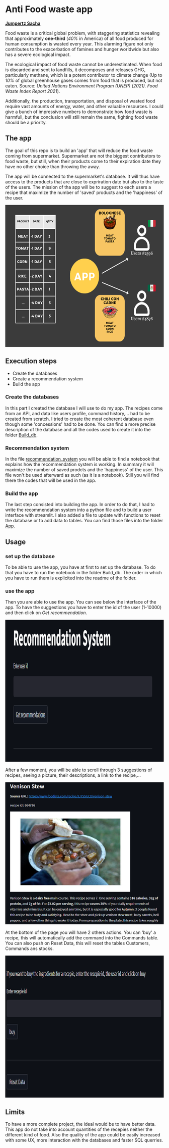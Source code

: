 # Anti Food waste app
[__Jumpertz Sacha__](https://www.linkedin.com/in/jumpertz-sacha)

Food waste is a critical global problem, with staggering statistics revealing that approximately __one-third__ (_40%_ in America) of all food produced for human consumption is wasted every year. This alarming figure not only contributes to the exacerbation of famines and hunger worldwide but also has a severe ecological impact.

The ecological impact of food waste cannot be underestimated. When food is discarded and sent to landfills, it decomposes and releases GHG, particularly methane, which is a potent contributor to climate change (Up to _10%_ of global greenhouse gases comes from food that is produced, but not eaten. Source: _United Nations Environment Program (UNEP) (2021). Food Waste Index Report 2021_). 

Additionally, the production, transportation, and disposal of wasted food require vast amounts of energy, water, and other valuable resources. I could give a bunch of impressive numbers to demonstrate how food waste is harmfull, but the conclusion will still remain the same, fighting food waste should be a priority.

## The app
The goal of this repo is to build an 'app' that will reduce the food waste coming from supermarket. Supermarket are not the biggest contributors to food waste, but still, when their products come to their expiration date they have no other choice than throwing the away. 

The app will be connected to the supermarket's database. It will thus have access to the products that are close to expriration date but also to the taste of the users. The mission of tha app will be to suggest to each users a recipe that maximize the number of 'saved' products and the 'happiness' of the user.

<div style="text-align: center;">
  <img src="Images/App_schema.png" alt="app schema" width="600" height="450">
</div>

## Execution steps

* Create the databases 
* Create a recommendation system 
* Build the app 

### Create the databases
In this part I created the database I will use to do my app. The recipes come from an API, and data like users profile, command history,... had to be created from scratch. I tried to create the most coherent database even though some 'concessions' had to be done. You can find a more precise description of the database and all the codes used to create it into the folder [Build_db](./Build_db).

### Recommendation system
In the file [recommendation_system](recommendation_system.ipynb) you will be able to find a notebook that explains how the recommendation system is working. In summary it will maximize the number of saved prodcts and the 'happiness' of the user. This file won't be used afterward as such (as it is a notebook). Still you will find there the codes that will be used in the app.

### Build the app
The last step consisted into building the app. In order to do that, I had to write the recommendation system into a python file and to build a user interface with streamlit. I also added a file to update with functions to reset the database or to add data to tables. You can find those files into the folder [App](./App).

## Usage
### set up the database
To be able to use the app, you have at first to set up the database. To do that you have to run the notebook in the folder Build_db. The order in which you have to run them is explicited into the readme of the folder.

### use the app
Then you are able to use the app. You can see below the interface of the app. To have the suggestions you have to enter the id of the user (1-10000) and then click on _Get recommendation_.

<div style="text-align: center;">
  <img src="Images/App_1.png" alt="app 1" width="600" height="450">
</div>

After a few moment, you will be able to scroll through 3 suggestions of recipes, seeing a picture, their descriptions, a link to the recipe,...

<div style="text-align: center;">
  <img src="Images/App_2.png" alt="app 2" width="600" height="450">
</div>

At the bottom of the page you will have 2 others actions. You can 'buy' a recipe, this will automatically add the command into the Commands table. You can also push on Reset Data, this will reset the tables Customers, Commands ans stocks.

<div style="text-align: center;">
  <img src="Images/App_3.png" alt="app 3" width="600" height="450">
</div>

## Limits
To have a more complete project, the ideal would be to have better data. This app do not take into account quantities of the recepies neither the different kind of food. 
Also the quality of the app could be easily increased with some UX, more interaction with the databases and faster SQL querries.


